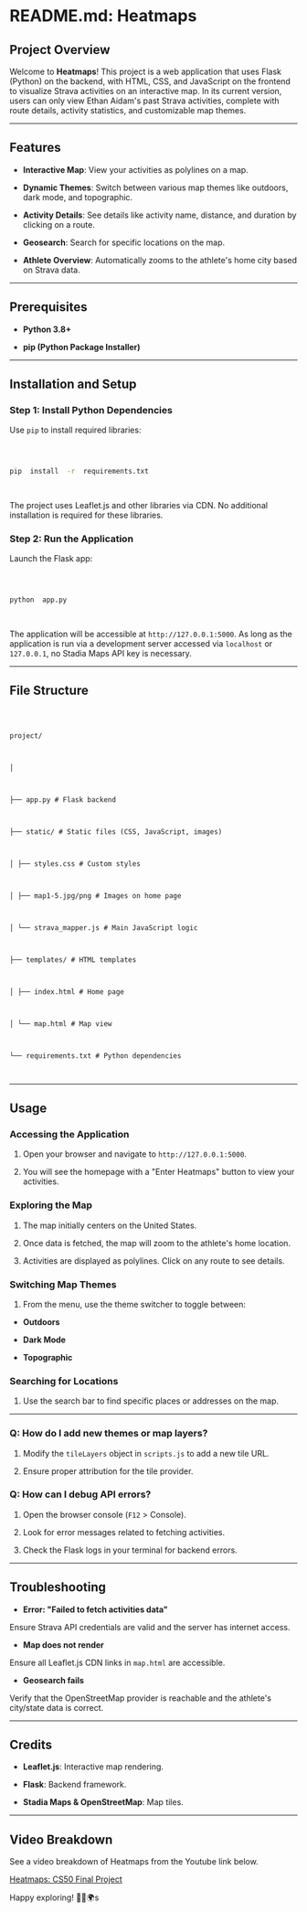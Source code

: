 # README.md: Heatmaps

  

  

## Project Overview

  

  

Welcome to **Heatmaps**! This project is a web application that uses Flask (Python) on the backend, with HTML, CSS, and JavaScript on the frontend to visualize Strava activities on an interactive map. In its current version, users can only view Ethan Aidam's past Strava activities, complete with route details, activity statistics, and customizable map themes.

  

---

  

  

## Features

  

  

-  **Interactive Map**: View your activities as polylines on a map.

  

-  **Dynamic Themes**: Switch between various map themes like outdoors, dark mode, and topographic.

  

-  **Activity Details**: See details like activity name, distance, and duration by clicking on a route.

  

-  **Geosearch**: Search for specific locations on the map.

  

-  **Athlete Overview**: Automatically zooms to the athlete's home city based on Strava data.

  

  

---

  

  

## Prerequisites

  

  

  

-  **Python 3.8+**

  

-  **pip (Python Package Installer)**

  

  

---

  

  

## Installation and Setup

  
  
  

### Step 1: Install Python Dependencies

  

Use `pip` to install required libraries:

  

```bash

  

pip  install  -r  requirements.txt

  

```

  

The project uses Leaflet.js and other libraries via CDN. No additional installation is required for these libraries.

  

  

### Step 2: Run the Application

  

Launch the Flask app:

  

```bash

  

python  app.py

  

```

  

The application will be accessible at `http://127.0.0.1:5000`. As long as the application is run via a development server accessed via `localhost` or `127.0.0.1`, no Stadia Maps API key is necessary.

  

  

---

  

  

## File Structure

  

  

```

  

project/

  

│

  

├── app.py # Flask backend

  

├── static/ # Static files (CSS, JavaScript, images)

  

│ ├── styles.css # Custom styles

  

│ ├── map1-5.jpg/png # Images on home page

  

│ └── strava_mapper.js # Main JavaScript logic

  

├── templates/ # HTML templates

  

│ ├── index.html # Home page

  

│ └── map.html # Map view

  

└── requirements.txt # Python dependencies

  

```

  

  

---

  

  

## Usage

  

  

### Accessing the Application

  

1. Open your browser and navigate to `http://127.0.0.1:5000`.

  

2. You will see the homepage with a "Enter Heatmaps" button to view your activities.

  

  

### Exploring the Map

  

1. The map initially centers on the United States.

  

2. Once data is fetched, the map will zoom to the athlete's home location.

  

3. Activities are displayed as polylines. Click on any route to see details.

  

  

### Switching Map Themes

  

1. From the menu, use the theme switcher to toggle between:

  

-  **Outdoors**

  

-  **Dark Mode**

  

-  **Topographic**

  

  

### Searching for Locations

  

1. Use the search bar to find specific places or addresses on the map.

  

  

---

  

  

### Q: How do I add new themes or map layers?

  

1. Modify the `tileLayers` object in `scripts.js` to add a new tile URL.

  

2. Ensure proper attribution for the tile provider.

  

  

### Q: How can I debug API errors?

  

1. Open the browser console (`F12` > Console).

  

2. Look for error messages related to fetching activities.

  

3. Check the Flask logs in your terminal for backend errors.

  

  

---

  

  

## Troubleshooting

  

  

-  **Error: "Failed to fetch activities data"**

  

Ensure Strava API credentials are valid and the server has internet access.

  

  

-  **Map does not render**

  

Ensure all Leaflet.js CDN links in `map.html` are accessible.

  

  

-  **Geosearch fails**

  

Verify that the OpenStreetMap provider is reachable and the athlete's city/state data is correct.

  

  

---

  

  

## Credits

  

  

-  **Leaflet.js**: Interactive map rendering.

  

-  **Flask**: Backend framework.

  

-  **Stadia Maps & OpenStreetMap**: Map tiles.

  

  

---

  

## Video Breakdown

  See a video breakdown of Heatmaps from the Youtube link below.

[Heatmaps: CS50 Final Project](https://www.youtube.com/watch?v=a-BCQkuSGDY&ab_channel=EthanAidam)

  

Happy exploring! 🚴‍♂️🌍s